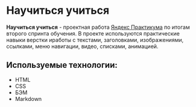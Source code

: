 # Научиться учиться

**Научиться учиться** - проектная работа [Яндекс Практикума](https://practicum.yandex.ru) по итогам второго спринта обучения.
В проекте используются практические навыки верстки иработы с текстами, заголовками, изображениями,
ссылками, меню навигации, видео, списками, анимацией.

## Используемые технологии:
- HTML
- CSS
- БЭМ
- Markdown
